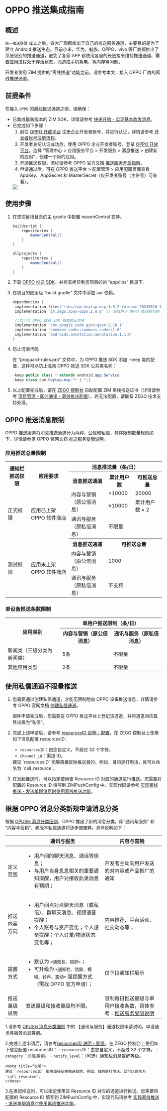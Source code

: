 # OPPO 推送集成指南


## 概述

`统一推送联盟` 成立之后，各大厂商都推出了自己的推送服务通道，主要目的是为了建立 Android 推送生态。目前小米，华为，魅族，OPPO，vivo 等厂商都推出了系统级别的推送通道，避免了各家 APP 都使用各自的长链接来维持推送通道、需要应用进程处于存活状态，而造成手机耗电、耗内存等问题。

开发者使用 ZIM 提供的“离线推送”功能之前，请参考本文，接入 OPPO 厂商的离线推送通道。  

## 前提条件

在接入 `OPPO` 的离线推送通道之前，请确保：

- 已集成最新版本的 ZIM SDK，详情请参考 [快速开始 - 实现基本收发消息](/zim-android/send-and-receive-messages)。
- 已完成如下步骤：
    1. 前往 [OPPO 开放平台](https://open.oppomobile.com/#id=1) 注册企业开发者账号，并进行认证，详情请参考 [开发者帐号注册流程](https://open.oppomobile.com/wiki/doc#id=10446)。
    2. 开发者身份认证成功后，使用 OPPO 企业开发者账号，登录 [OPPO 开放平台](https://open.oppomobile.com/#id=1)，选择 “管理中心 > 应用服务平台 > 开发服务 > 消息推送 > 创建新的应用”，创建一个新的应用。
    3. 开通推送权限，流程请参考 OPPO 官方文档 [推送服务开启指南](https://open.oppomobile.com/new/developmentDoc/info?id=10195)。
    4. 申请通过后，可在 OPPO 推送平台 > 配置管理 > 应用配置页面查看 AppKey、AppSecret 和 MasterSecret（仅开发者账号（主账号）可查看）。
    <Frame width="512" height="auto" caption=""><img src="https://doc-media.zego.im/sdk-doc/Pics/ZIM/OPPO_MasterSecret.jpeg" /></Frame>    

## 使用步骤

1. 在您项目根目录的主 gradle 中配置 mavenCentral 支持。

    ```groovy {3,9}
    buildscript {  
        repositories {  
            mavenCentral()  
        }  
    }  

    allprojects {
        repositories {  
            mavenCentral()  
        }     
    }
    ```

2. 下载 [OPPO 推送 SDK](https://artifact-sdk.zego.im/zpns/sdk/oppo/com.heytap.msp_3.5.2-release-20240516-416001043.aar)，并将其拷贝到您项目的的 “app/libs” 目录下。

3. 在项目的应用级 “build.gradle” 文件中添加 aar 依赖。
    ```groovy
    dependencies {
     implementation files('libs/com.heytap.msp_3.5.2-release-20240516-416001043.aar') // 版本为 3.5.2 的 OPPO 推送 SDK
     implementation 'im.zego:zpns-oppo:2.8.0' // 获取用于 OPPO 推送服务的 ZPNs 库

     //以下为 OPPO 推送 SDK 依赖的三方库
     implementation 'com.google.code.gson:gson:2.10.1'
     implementation 'commons-codec:commons-codec:1.6'
     implementation 'androidx.annotation:annotation:1.1.0'
    }
    ```

4. 防止混淆代码
    
    在 “proguard-rules.pro” 文件中，为 OPPO 推送 SDK 添加 -keep 类的配置，这样可以防止混淆 OPPO 推送 SDK 公共类名称：

    ```java
    -keep public class * extends android.app.Service
    -keep class com.heytap.msp.** { *;}
    ```

5. 以上配置完成后，请在 [ZEGO 控制台](https://console.zego.im/) 自助配置 ZIM 离线推送证书（详情请参考 [项目管理 - 即时通讯 - 离线推送配置](https://doc-zh.zego.im/article/16233)），若无法配置，请联系 ZEGO 技术支持处理。

## OPPO 推送消息限制

OPPO 推送服务将消息推送通道分为两种，公信和私信，具体限制数量规则如下，详情请参见 OPPO 官网文档 [推送服务受限说明](https://open.oppomobile.com/new/developmentDoc/info?id=11210)。

### 应用推送总量限制

<table>
  <tbody>
    <tr>
      <th rowspan="2">通知栏推送权限</th>
      <th rowspan="2">应用要求</th>
      <th colspan="3">消息推送量（条/日）</th>
    </tr>
    <tr>
      <th>消息推送通道</th>
      <th>累计用户数</th>
      <th>可推送总量</th>
    </tr>
    <tr>
      <td rowspan="3">正式权限</td>
      <td rowspan="3">应用已上架 OPPO 软件商店</td>
      <td rowspan="2">内容与营销（原公信消息）</td>
      <td>&lt;10000</td>
      <td>20000</td>
    </tr>
    <tr>
      <td>≥10000</td>
      <td>累计用户数 × 2</td>
    </tr>
    <tr>
      <td>通讯与服务（原私信消息）</td>
      <td colspan="2">不限量</td>
    </tr>
    <tr>
      <td rowspan="3">测试权限</td>
      <td rowspan="3">应用未上架 OPPO 软件商店</td>
      <th>消息推送通道</th>
      <th colspan="2">可推送总量</th>
    </tr>
    <tr>
      <td>内容与营销（原公信消息）</td>
      <td colspan="2">1000</td>
    </tr>
    <tr>
      <td>通讯与服务（原私信消息）</td>
      <td colspan="2">不支持</td>
    </tr>
  </tbody>
</table>

### 单设备推送条数限制

<table>
  <tbody>
    <tr>
      <th rowspan="2">应用类别</th>
      <th colspan="2">单用户推送限制（条/日）</th>
    </tr>
    <tr>
      <th>内容与营销（原公信消息）</th>
      <th>通讯与服务（原私信消息）</th>
    </tr>
    <tr>
      <td>新闻类（三级分类为新闻类）</td>
      <td>5条</td>
      <td>不限量</td>
    </tr>
    <tr>
      <td>其他应用类型</td>
      <td>2条</td>
      <td>不限量</td>
    </tr>
  </tbody>
</table>


## 使用私信通道不限量推送

1. 您需要通过创建私信通道，才能无限制地向 OPPO 设备推送消息，详情请参考 OPPO 官网文档 <a href="https://open.oppomobile.com/new/developmentDoc/info?id=12391" target="_blank" rel="noreferrer noopener">创建私信通道</a>。

    <Warning title="注意">
    邮件申请完成后，您需要在 OPPO 推送平台上登记该通道，并将通道对应属性设置为“私信”。   
    </Warning>

2. 完成上述申请后，请参考 [resourcesID 说明 - 配置](/zim-android/offline-push-notifications/resourcesid-introduction#配置)，在 ZEGO 控制台上使用如下信息配置 resourcesID： 
    - `resourcesID`：由您自定义，不超过 32 个字符。
    - `channel_id`：渠道 ID。

    <Note title="说明">
    建议 `resourcesID` 能够直接反映推送目的。例如，目的是打电话，就可以命名为 `call_resource`。
    </Note>

3. 在发起推送时，可以指定使用该 Resource ID 对应的通道进行推送。您需要将配置的 Resource ID 填写到 ZIMPushConfig 中，实现代码请参考 [实现离线推送 - 发送单聊消息时使用离线推送功能](/zim-android/offline-push-notifications/implement-offline-push-notification#场景-1发送单聊消息时使用离线推送功能)。


## 根据 OPPO 消息分类新规申请消息分类

根据 [OPUSH 消息分类细则](https://open.oppomobile.com/documentation/page/info?id=13189)，OPPO 推出了新的消息分类，即“通讯与服务” 和 “内容与营销”，老版本私信通道将逐步被废弃。具体说明如下：

|  | 通讯与服务 | 内容与营销 |
|--|--|--|
| 定义范围 | <ul><li>用户间的聊天消息、通话等信息；</li><li>与用户自身息息相关的重要通知提醒，用户对接收此类消息有预期；</li></ul> | 开发者主动向用户发送的对内容或产品推广的通知 |
| 推送内容方向 | <ul><li>用户间点对点聊天消息（或私信）、群聊天消息、视频语音提醒；</li><li>个人账号与资产变化；个人设备提醒；个人订单/物流状态变化等；</li></ul> | 内容推荐、平台活动、社交动态等； |
| 提醒方式 | <ul><li>默认为 `<通知栏、锁屏>`；</li><li>可升级为 `<通知栏、锁屏、横幅、铃声、震动>` 强提醒方式（需找 OPPO 官方申请）；</li></ul> | 仅下拉通知栏展示 |
| 推送量级说明 | 发送量级和接收量级均不限。 | 限制每日推送量级与单用户接收条数，具体参考：[推送服务受限说明](https://open.oppomobile.com/documentation/page/info?id=13190) |


1.请参考 [OPUSH 消息分类细则](https://open.oppomobile.com/documentation/page/info?id=13189) 中的 【通讯与服务】通道权限申请说明，申请通讯与服务消息类别。

2.完成上述申请后，请参考[resourcesID 说明 - 配置](/zim-android/offline-push-notifications/resourcesid-introduction#配置)，在 ZEGO 控制台上使用如下信息配置 resourcesID： 
    - `resourcesID`：由您自定义，不超过 32 个字符。
    - `category`：消息类别。
    - `notify_level`：（可选）通知栏消息提醒等级。

    <Note title="说明">
    建议 `resourcesID` 能够直接反映推送目的。例如，目的是打电话，就可以命名为 `call_resource`。
    </Note>
3.在发起推送时，可以指定使用该 Resource ID 对应的通道进行推送。您需要将配置的 Resource ID 填写到 ZIMPushConfig 中，实现代码请参考 [实现离线推送 - 发送单聊消息时使用离线推送功能](/zim-android/offline-push-notifications/implement-offline-push-notification#场景-1发送单聊消息时使用离线推送功能)。